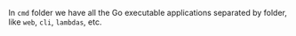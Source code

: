 In `cmd` folder we have all the Go executable applications separated by folder, like `web`, `cli`, `lambdas`, etc.